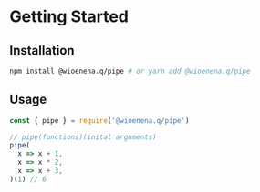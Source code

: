 # Getting Started

## Installation

```bash
npm install @wioenena.q/pipe # or yarn add @wioenena.q/pipe
```

## Usage

```js
const { pipe } = require('@wioenena.q/pipe')

// pipe(functions)(inital arguments)
pipe(
  x => x + 1,
  x => x * 2,
  x => x + 3,
)(1) // 6
```
